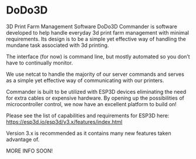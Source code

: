 # DoDo3D
3D Print Farm Management Software
DoDo3D Commander is software developed to help handle everyday 3d print farm management with minimal requirements.  Its design is to be a simple yet effective way of handling the mundane task associated with 3d printing.

The interface (for now) is command line, but mostly automated so you don’t have to continually monitor.

We use netcat to handle the majority of our server commands and serves as a simple yet effective way of communicating with our printers.

Commander is built to be utilized with ESP3D devices eliminating the need for extra cables or expensive hardware.  By opening up the possibilities of microcontroller control, we now have an excellent platform to build on!

Please see the list of capabilities and requirements for ESP3D here:
https://esp3d.io/esp3d/v3.x/features/index.html

Version 3.x is recommended as it contains many new features taken advantage of.

MORE INFO SOON!
